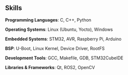 ## Skills

**Programming Languages**: C, C++, Python

**Operating Systems**: Linux (Ubuntu, Yocto), Windows

**Embedded Systems**: STM32, AVR, Raspberry Pi, Arduino

**BSP**: U-Boot, Linux Kernel, Device Driver, RootFS

**Development Tools**: GCC, Makefile, GDB, STM32CubeIDE

**Libraries & Frameworks**: Qt, ROS2, OpenCV
